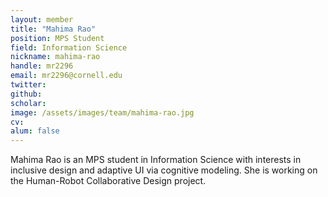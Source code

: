 ```yaml
---
layout: member
title: "Mahima Rao"
position: MPS Student
field: Information Science
nickname: mahima-rao
handle: mr2296
email: mr2296@cornell.edu
twitter: 
github: 
scholar: 
image: /assets/images/team/mahima-rao.jpg
cv: 
alum: false
---
```

Mahima Rao is an MPS student in Information Science with interests in inclusive design and adaptive UI via cognitive modeling. She is working on the Human-Robot Collaborative Design project.
